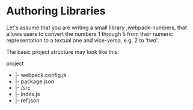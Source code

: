 # Authoring Libraries

Let's assume that you are writing a small library ,webpack-numbers, that allows users to convert the numbers 1 through 5 from their numeric representation to a textual one and vice-versa, e.g. 2 to 'two'.

The basic project structure may look like this:

project

+  |- webpack.config.js
+  |- package.json
+  |- /src
+    |- index.js
+    |- ref.json



